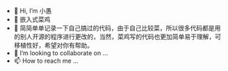 - 👋 Hi, I’m 小愚 
- 👀 嵌入式菜鸡
- 🌱 简简单单记录一下自己搞过的代码，由于自己比较菜，所以很多代码都是用的别人开源的程序进行更改的，当然，菜鸡写的代码也更加简单易于理解，可移植性好，希望对你有帮助。
- 💞️ I’m looking to collaborate on ...
- 📫 How to reach me ...

